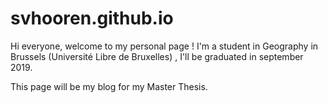 # svhooren.github.io
Hi everyone, welcome to my personal page ! I'm a student in Geography in Brussels (Université Libre de Bruxelles) , I'll be graduated in september 2019.

This page will be my blog for my Master Thesis.
